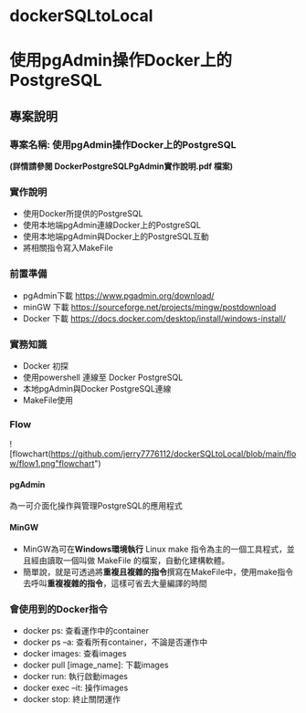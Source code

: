 # dockerSQLtoLocal
# 使用pgAdmin操作Docker上的PostgreSQL
## 專案說明
### 專案名稱: 使用pgAdmin操作Docker上的PostgreSQL
**(詳情請參閱 DockerPostgreSQLPgAdmin實作說明.pdf 檔案)**
### 實作說明
* 使用Docker所提供的PostgreSQL
* 使用本地端pgAdmin連線Docker上的PostgreSQL
* 使用本地端pgAdmin與Docker上的PostgreSQL互動
* 將相關指令寫入MakeFile

### 前置準備
* pgAdmin下載
<https://www.pgadmin.org/download/>
* minGW 下載
<https://sourceforge.net/projects/mingw/postdownload>
* Docker 下載
<https://docs.docker.com/desktop/install/windows-install/>

### 實務知識
* Docker 初探
* 使用powershell 連線至 Docker PostgreSQL
* 本地pgAdmin與Docker PostgreSQL連線
* MakeFile使用

### Flow
![flowchart(https://github.com/jerry7776112/dockerSQLtoLocal/blob/main/flow/flow1.png"flowchart")

#### pgAdmin 
為一可介面化操作與管理PostgreSQL的應用程式
#### MinGW
* MinGW為可在**Windows環境執行** Linux make 指令為主的一個工具程式，並且經由讀取一個叫做 MakeFile 的檔案，自動化建構軟體。
* 簡單說，就是可透過將**重複且複雜的指令**撰寫在MakeFile中，使用make指令去呼叫**重複複雜的指令**，這樣可省去大量編譯的時間

### 會使用到的Docker指令
* docker ps: 查看運作中的container
* docker ps –a: 查看所有container，不論是否運作中
* docker images: 查看images
* docker pull [image_name]: 下載images
* docker run: 執行啟動images
* docker exec –it: 操作images
* docker stop: 終止關閉運作
